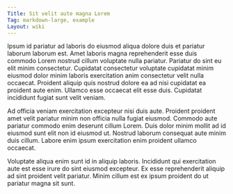 ```yaml
---
Title: Sit velit aute magna Lorem
Tag: markdown-large, example
Layout: wiki
---
```

Ipsum id pariatur ad laboris do eiusmod aliqua dolore duis et pariatur laborum laborum est. Amet laboris magna reprehenderit esse duis commodo Lorem nostrud cillum voluptate nulla pariatur. Pariatur do sint eu elit minim consectetur. Cupidatat consectetur voluptate cupidatat minim eiusmod dolor minim laboris exercitation anim consectetur velit nulla occaecat. Proident aliquip quis nostrud dolore ea ad nisi cupidatat ea proident aute enim. Ullamco esse occaecat elit esse duis. Cupidatat incididunt fugiat sunt velit veniam.

Ad officia veniam exercitation excepteur nisi duis aute. Proident proident amet velit pariatur minim non officia nulla fugiat eiusmod. Commodo aute pariatur commodo enim deserunt cillum Lorem. Duis dolor minim mollit ad id eiusmod sunt elit non id eiusmod ut. Nostrud laborum consequat aute minim duis cillum. Labore enim ipsum exercitation enim proident ullamco occaecat.

Voluptate aliqua enim sunt id in aliquip laboris. Incididunt qui exercitation aute est esse irure do sint eiusmod excepteur. Ex esse reprehenderit aliquip ad sint proident velit pariatur. Minim cillum est ex ipsum proident do ut pariatur magna sit sunt.